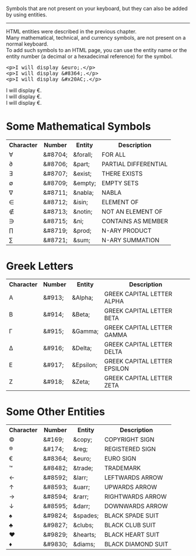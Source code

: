 Symbols that are not present on your keyboard, but they can also be added by using entities.
<hr>
HTML entities were described in the previous chapter.
<br>
Many mathematical, technical, and currency symbols, are not present on a normal keyboard.
<br>
To add such symbols to an HTML page, you can use the entity name or the entity number (a decimal or a hexadecimal reference) for the symbol.
<pre>
&lt;p&gt;I will display &amp;euro;.&lt;/p&gt;
&lt;p&gt;I will display &amp;#8364;.&lt;/p&gt;
&lt;p&gt;I will display &amp;#x20AC;.&lt;/p&gt;
</pre>
I will display &euro;.
<br>
I will display &#8364;.
<br>
I will display &#x20AC;.
<h1>Some Mathematical Symbols</h1>
<table class="ws-table-all notranslate">
  <tr>
    <th>Character</th>
    <th>Number</th>
    <th>Entity</th>
    <th>Description</th>
  <tr>
  <tr>
    <td>&forall;</td>
    <td>&amp;#8704;</td>
    <td>&amp;forall;</td>
    <td>FOR ALL</td>
  <tr>
  <tr>
    <td>&part;</td>
    <td>&amp;#8706;</td>
    <td>&amp;part;</td>
    <td>PARTIAL DIFFERENTIAL</td>
  <tr>
  <tr>
    <td>&exist;</td>
    <td>&amp;#8707;</td>
    <td>&amp;exist;</td>
    <td>THERE EXISTS</td>
  <tr>
  <tr>
    <td>&empty;</td>
    <td>&amp;#8709;</td>
    <td>&amp;empty;</td>
    <td>EMPTY SETS</td>
  <tr>
  <tr>
    <td>&nabla;</td>
    <td>&amp;#8711;</td>
    <td>&amp;nabla;</td>
    <td>NABLA</td>
  <tr>
  <tr>
    <td>&isin;</td>
    <td>&amp;#8712;</td>
    <td>&amp;isin;</td>
    <td>ELEMENT OF</td>
  <tr>
  <tr>
    <td>&notin;</td>
    <td>&amp;#8713;</td>
    <td>&amp;notin;</td>
    <td>NOT AN ELEMENT OF</td>
  <tr>
  <tr>
    <td>&ni;</td>
    <td>&amp;#8715;</td>
    <td>&amp;ni;</td>
    <td>CONTAINS AS MEMBER</td>
  <tr>
  <tr>
    <td>&prod;</td>
    <td>&amp;#8719;</td>
    <td>&amp;prod;</td>
    <td>N-ARY PRODUCT</td>
  <tr>
  <tr>
    <td>&sum;</td>
    <td>&amp;#8721;</td>
    <td>&amp;sum;</td>
    <td>N-ARY SUMMATION</td>
  <tr>
</table>
<h1>Greek Letters</h1>
<table class="ws-table-all notranslate">
  <tr>
    <th>Character</th>
    <th>Number</th>
    <th>Entity</th>
    <th>Description</th>
  </tr>
  <tr>
    <td>&#913;</td>
    <td>&amp;#913;</td>
    <td>&amp;Alpha;</td>
    <td>GREEK CAPITAL LETTER ALPHA</td>
  </tr>
  <tr>
    <td>&#914;</td>
    <td>&amp;#914;</td>
    <td>&amp;Beta;</td>
    <td>GREEK CAPITAL LETTER BETA</td>
  </tr>
  <tr>
    <td>&#915;</td>
    <td>&amp;#915;</td>
    <td>&amp;Gamma;</td>
    <td>GREEK CAPITAL LETTER GAMMA</td>
  </tr>
  <tr>
    <td>&#916;</td>
    <td>&amp;#916;</td>
    <td>&amp;Delta;</td>
    <td>GREEK CAPITAL LETTER DELTA</td>
  </tr>
  <tr>
    <td>&#917;</td>
    <td>&amp;#917;</td>
    <td>&amp;Epsilon;</td>
    <td>GREEK CAPITAL LETTER EPSILON</td>
  </tr>
  <tr>
    <td>&#918;</td>
    <td>&amp;#918;</td>
    <td>&amp;Zeta;</td>
    <td>GREEK CAPITAL LETTER ZETA</td>
  </tr>
</table>
<h1>Some Other Entities</h1>
<table class="ws-table-all notranslate">
  <tr>
    <th>Character</th>
    <th>Number</th>
    <th>Entity</th>
    <th>Description</th>
  </tr>
  <tr>
    <td>&#169;</td>
    <td>&amp;#169;</td>
    <td>&amp;copy;</td>
    <td>COPYRIGHT SIGN</td>
  </tr>
  <tr>
    <td>&#174;</td>
    <td>&amp;#174;</td>
    <td>&amp;reg;</td>
    <td>REGISTERED SIGN</td>
  </tr>
  <tr>
    <td>&#8364;</td>
    <td>&amp;#8364;</td>
    <td>&amp;euro;</td>
    <td>EURO SIGN</td>
  </tr>
  <tr>
    <td>&#8482;</td>
    <td>&amp;#8482;</td>
    <td>&amp;trade;</td>
    <td>TRADEMARK</td>
  </tr>
  <tr>
    <td>&#8592;</td>
    <td>&amp;#8592;</td>
    <td>&amp;larr;</td>
    <td>LEFTWARDS ARROW</td>
  </tr>
  <tr>
    <td>&#8593;</td>
    <td>&amp;#8593;</td>
    <td>&amp;uarr;</td>
    <td>UPWARDS ARROW</td>
  </tr>
  <tr>
    <td>&#8594;</td>
    <td>&amp;#8594;</td>
    <td>&amp;rarr;</td>
    <td>RIGHTWARDS ARROW</td>
  </tr>
  <tr>
    <td>&#8595;</td>
    <td>&amp;#8595;</td>
    <td>&amp;darr;</td>
    <td>DOWNWARDS ARROW</td>
  </tr>
  <tr>
    <td>&#9824;</td>
    <td>&amp;#9824;</td>
    <td>&amp;spades;</td>
    <td>BLACK SPADE SUIT</td>
  </tr>
  <tr>
    <td>&#9827;</td>
    <td>&amp;#9827;</td>
    <td>&amp;clubs;</td>
    <td>BLACK CLUB SUIT</td>
  </tr>
  <tr>
    <td>&#9829;</td>
    <td>&amp;#9829;</td>
    <td>&amp;hearts;</td>
    <td>BLACK HEART SUIT</td>
  </tr>
  <tr>
    <td>&#9830;</td>
    <td>&amp;#9830;</td>
    <td>&amp;diams;</td>
    <td>BLACK DIAMOND SUIT</td>
  </tr>     
</table>
